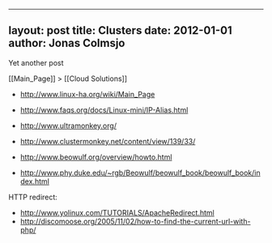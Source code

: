 
---
layout: post
title: Clusters
date: 2012-01-01
author: Jonas Colmsjo
---

Yet another post





[[Main_Page]] > [[Cloud Solutions]]

* http://www.linux-ha.org/wiki/Main_Page
* http://www.faqs.org/docs/Linux-mini/IP-Alias.html

* http://www.ultramonkey.org/
* http://www.clustermonkey.net/content/view/139/33/


* http://www.beowulf.org/overview/howto.html
* http://www.phy.duke.edu/~rgb/Beowulf/beowulf_book/beowulf_book/index.html

HTTP redirect:
* http://www.yolinux.com/TUTORIALS/ApacheRedirect.html
* http://discomoose.org/2005/11/02/how-to-find-the-current-url-with-php/
